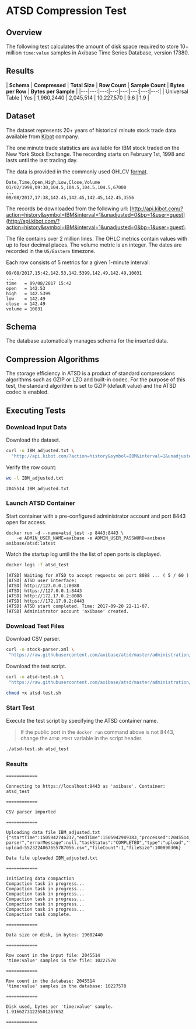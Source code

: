 # ATSD Compression Test

## Overview

The following test calculates the amount of disk space required to store 10+ million `time:value` samples in Axibase Time Series Database, version 17380. 

## Results

| **Schema** | **Compressed** | **Total Size** | **Row Count**  | **Sample Count** | **Bytes per Row** | **Bytes per Sample** |
|---|---:|---:|---:|---:|---:|---:|---:|
| Universal Table | Yes | 1,960,2440 | 2,045,514 | 10,227,570 | 9.6 | 1.9 |

## Dataset

The dataset represents 20+ years of historical minute stock trade data available from [Kibot](http://www.kibot.com/buy.aspx) company.

The one minute trade statistics are available for IBM stock traded on the New York Stock Exchange. The recording starts on February 1st, 1998 and lasts until the last trading day. 

The data is provided in the commonly used OHLCV [format](http://www.kibot.com/support.aspx#data_format).

```csv
Date,Time,Open,High,Low,Close,Volume
01/02/1998,09:30,104.5,104.5,104.5,104.5,67000
...
09/08/2017,17:38,142.45,142.45,142.45,142.45,3556
```

The records be downloaded from the following url: [http://api.kibot.com/?action=history&symbol=IBM&interval=1&unadjusted=0&bp=1&user=guest](http://api.kibot.com/?action=history&symbol=IBM&interval=1&unadjusted=0&bp=1&user=guest).

The file contains over 2 million lines. The OHLC metrics contain values with up to four decimal places. The volume metric is an integer. The dates are recorded in the `US/Eastern` timezone.

Each row consists of 5 metrics for a given 1-minute interval:

```
09/08/2017,15:42,142.53,142.5399,142.49,142.49,10031
...
time   = 09/08/2017 15:42
open   = 142.53
high   = 142.5399
low    = 142.49
close  = 142.49
volume = 10031
```

## Schema

The database automatically manages schema for the inserted data.

## Compression Algorithms

The storage efficiency in ATSD is a product of standard compressions algorithms such as GZIP or LZO and built-in codec. For the purpose of this test, the standard algorithm is set to GZIP (default value) and the ATSD codec is enabled.

## Executing Tests

### Download Input Data

Download the dataset.

```sh
curl -o IBM_adjusted.txt \
  "http://api.kibot.com/?action=history&symbol=IBM&interval=1&unadjusted=0&bp=1&user=guest"
```

Verify the row count:

```sh
wc -l IBM_adjusted.txt
```

```
2045514 IBM_adjusted.txt
```

### Launch ATSD Container

Start container with a pre-configured administrator account and port 8443 open for access.

```properties
docker run -d --name=atsd_test -p 8443:8443 \
    -e ADMIN_USER_NAME=axibase -e ADMIN_USER_PASSWORD=axibase axibase/atsd:latest
```

Watch the startup log until the the list of open ports is displayed.

```sh
docker logs -f atsd_test
```

```
[ATSD] Waiting for ATSD to accept requests on port 8088 ... ( 5 / 60 )
[ATSD] ATSD user interface:
[ATSD] http://127.0.0.1:8088
[ATSD] https://127.0.0.1:8443
[ATSD] http://172.17.0.2:8088
[ATSD] https://172.17.0.2:8443
[ATSD] ATSD start completed. Time: 2017-09-20 22-11-07.
[ATSD] Administrator account 'axibase' created.
```

### Download Test Files

Download CSV parser.

```sh
curl -o stock-parser.xml \
 "https://raw.githubusercontent.com/axibase/atsd/master/administration/compaction/stock-parser.xml
```

Download the test script.

```sh
curl -o atsd-test.sh \
 "https://raw.githubusercontent.com/axibase/atsd/master/administration/compaction/atsd-test.sh
```

```sh
chmod +x atsd-test.sh
```

### Start Test

Execute the test script by specifying the ATSD container name. 

> If the public port in the `docker run` command above is not 8443, change the `ATSD_PORT` variable in the script header.

```sh
./atsd-test.sh atsd_test
```

### Results

```ls
============

Connecting to https://localhost:8443 as 'axibase'. Container: atsd_test

============

CSV parser imported

============

Uploading data file IBM_adjusted.txt
{"startTime":1505942746237,"endTime":1505942989383,"processed":2045514,"source":"172.17.0.1","parser":"stock-parser","errorMessage":null,"taskStatus":"COMPLETED","type":"upload","fileName":"csv-upload-5523224067655787056.csv","fileCount":1,"fileSize":100890306}

Data file uploaded IBM_adjusted.txt

============

Initiating data compaction
Compaction task in progress...
Compaction task in progress...
Compaction task in progress...
Compaction task in progress...
Compaction task in progress...
Compaction task in progress...
Compaction task complete.

============

Data size on disk, in bytes: 19602440

============

Row count in the input file: 2045514
'time:value' samples in the file: 10227570

============

Row count in the database: 2045514
'time:value' samples in the database: 10227570

============

Disk used, bytes per 'time:value' sample.
1.91662731225501267652

============
```